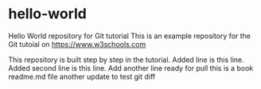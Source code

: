 # hello-world
Hello World repository for Git tutorial
This is an example repository for the Git tutoial on https://www.w3schools.com

This repository is built step by step in the tutorial.
Added line is this line.
Added second line is this line.
Add another line ready for pull
this is a book readme.md file
another update to test git diff
